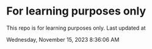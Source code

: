 # For learning purposes only
This repo is for learning purposes only.
Last updated at

Wednesday, November 15, 2023 8:36:06 AM

